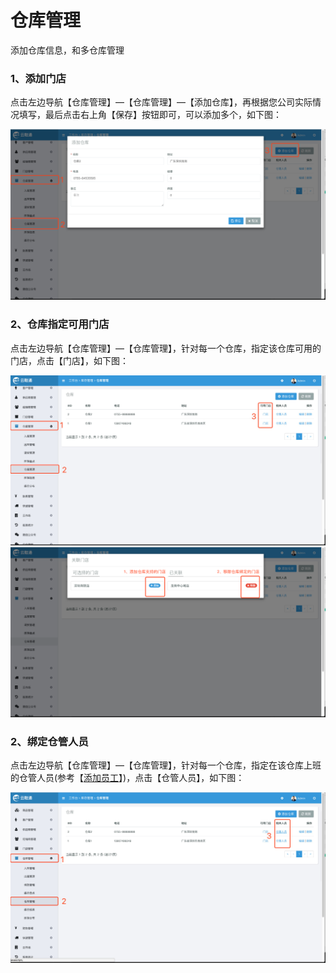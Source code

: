 # 仓库管理

添加仓库信息，和多仓库管理

### 1、添加门店

点击左边导航【仓库管理】—【仓库管理】—【添加仓库】，再根据您公司实际情况填写，最后点击右上角【保存】按钮即可，可以添加多个，如下图：

![](/assets/ckgl-ckgl-1.png)

### 2、仓库指定可用门店

点击左边导航【仓库管理】—【仓库管理】，针对每一个仓库，指定该仓库可用的门店，点击【门店】，如下图：

![](/assets/ckgl-ckgl-md-1.png)![](/assets/ckgl-ckgl-md-2.png)

### 2、绑定仓管人员

点击左边导航【仓库管理】—【仓库管理】，针对每一个仓库，指定在该仓库上班的仓管人员\(参考【[添加员工](/员工信息.md)】\)，点击【仓管人员】，如下图：

![](/assets/ckgl-ckgl-cgry-1.png)

